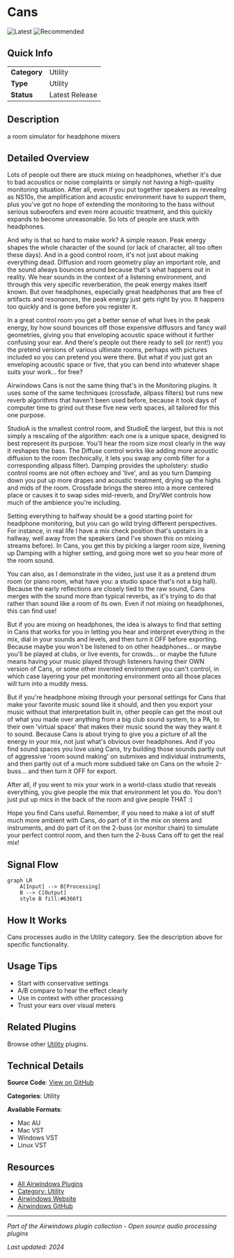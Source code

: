 # Cans

![Latest](https://img.shields.io/badge/-Latest-10b981) ![Recommended](https://img.shields.io/badge/-Recommended-6366f1)

## Quick Info

| | |
|---|---|
| **Category** | Utility |
| **Type** | Utility |
| **Status** | Latest Release |

## Description

a room simulator for headphone mixers

## Detailed Overview

Lots of people out there are stuck mixing on headphones, whether it's due to bad acoustics or noise complaints or simply not having a high-quality monitoring situation. After all, even if you put together speakers as revealing as NS10s, the  amplification and acoustic environment have to support them, plus you've got no hope of extending the monitoring to the bass without serious subwoofers and even more acoustic treatment, and this quickly expands to become unreasonable. So lots of people are stuck with headphones.

And why is that so hard to make work? A simple reason. Peak energy shapes the whole character of the sound (or lack of character, all too often these days). And in a good control room, it's not just about making everything dead. Diffusion and room geometry play an important role, and the sound always bounces around because that's what happens out in reality. We hear sounds in the context of a listening environment, and through this very specific reverberation, the peak energy makes itself known. But over headphones, especially great headphones that are free of artifacts and resonances, the peak energy just gets right by you. It happens too quickly and is gone before you register it.

In a great control room you get a better sense of what lives in the peak energy, by how sound bounces off those expensive diffusors and fancy wall geometries, giving you that enveloping acoustic space without it further confusing your ear. And there's people out there ready to sell (or rent!) you the pretend versions of various ultimate rooms, perhaps with pictures included so you can pretend you were there. But what if you just got an enveloping acoustic space or five, that you can bend into whatever shape suits your work… for free?

Airwindows Cans is not the same thing that's in the Monitoring plugins. It uses some of the same techniques (crossfade, allpass filters) but runs new reverb algorithms that haven't been used before, because it took days of computer time to grind out these five new verb spaces, all tailored for this one purpose.

StudioA is the smallest control room, and StudioE the largest, but this is not simply a rescaling of the algorithm: each one is a unique space, designed to best represent its purpose. You'll hear the room size most clearly in the way it reshapes the bass. The Diffuse control works like adding more acoustic diffusion to the room (technically, it lets you swap any comb filter for a corresponding allpass filter). Damping provides the upholstery: studio control rooms are not often echoey and 'live', and as you turn Damping down you put up more drapes and acoustic treatment, drying up the highs and mids of the room. Crossfade brings the stereo into a more centered place or causes it to swap sides mid-reverb, and Dry/Wet controls how much of the ambience you're including.

Setting everything to halfway should be a good starting point for headphone monitoring, but you can go wild trying different perspectives. For instance, in real life I have a mix check position that's upstairs in a hallway, well away from the speakers (and I've shown this on mixing streams before). In Cans, you get this by picking a larger room size, livening up Damping with a higher setting, and going more wet so you hear more of the room sound.

You can also, as I demonstrate in the video, just use it as a pretend drum room (or piano room, what have you: a studio space that's not a big hall). Because the early reflections are closely tied to the raw sound, Cans merges with the sound more than typical reverbs, as it's trying to do that rather than sound like a room of its own. Even if not mixing on headphones, this can find use!

But if you are mixing on headphones, the idea is always to find that setting in Cans that works for you in letting you hear and interpret everything in the mix, dial in your sounds and levels, and then turn it OFF before exporting. Because maybe you won't be listened to on other headphones… or maybe you'll be played at clubs, or live events, for crowds… or maybe the future means having your music played through listeners having their OWN version of Cans, or some other invented environment you can't control, in which case layering your pet monitoring environment onto all those places will turn into a muddy mess.

But if you're headphone mixing through your personal settings for Cans that make your favorite music sound like it should, and then you export your music without that interpretation built in, other people can get the most out of what you made over anything from a big club sound system, to a PA, to their own 'virtual space' that makes their music sound the way they want it to sound. Because Cans is about trying to give you a picture of all the energy in your mix, not just what's obvious over headphones. And if you find sound spaces you love using Cans, try building those sounds partly out of aggressive 'room sound making' on submixes and individual instruments, and then partly out of a much more subdued take on Cans on the whole 2-buss… and then turn it OFF for export.

After all, if you went to mix your work in a world-class studio that reveals everything, you give people the mix that environment let you do. You don't just put up mics in the back of the room and give people THAT :)

Hope you find Cans useful. Remember, if you need to make a lot of stuff much more ambient with Cans, do part of it in the mix on stems and instruments, and do part of it on the 2-buss (or monitor chain) to simulate your perfect control room, and then turn the 2-buss Cans off to get the real mix!

## Signal Flow

```mermaid
graph LR
    A[Input] --> B[Processing]
    B --> C[Output]
    style B fill:#6366f1
```

## How It Works

Cans processes audio in the Utility category. See the description above for specific functionality.

## Usage Tips

- Start with conservative settings
- A/B compare to hear the effect clearly
- Use in context with other processing
- Trust your ears over visual meters


## Related Plugins

Browse other [Utility](../categories/utility.md) plugins.


## Technical Details

**Source Code**: [View on GitHub](https://github.com/airwindows/airwindows/tree/master/plugins/LinuxVST/src/Cans)

**Categories**: Utility

**Available Formats**:
- Mac AU
- Mac VST
- Windows VST
- Linux VST

## Resources

- [All Airwindows Plugins](../../README.md)
- [Category: Utility](../categories/utility.md)
- [Airwindows Website](https://www.airwindows.com)
- [Airwindows GitHub](https://github.com/airwindows/airwindows)

---

*Part of the Airwindows plugin collection - Open source audio processing plugins*

*Last updated: 2024*
